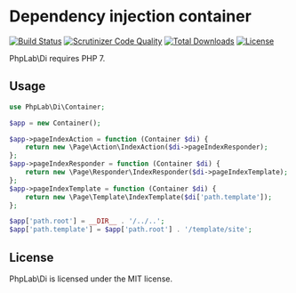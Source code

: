 # Dependency injection container

[![Build Status](https://img.shields.io/travis/php-lab/di/master.svg)](https://travis-ci.org/php-lab/di)
[![Scrutinizer Code Quality](https://img.shields.io/scrutinizer/g/php-lab/di.svg)](https://scrutinizer-ci.com/g/php-lab/di/)
[![Total Downloads](https://img.shields.io/packagist/dt/php-lab/di.svg)](https://packagist.org/packages/php-lab/di)
[![License](https://img.shields.io/packagist/l/php-lab/di.svg)](https://packagist.org/packages/php-lab/di)

PhpLab\Di requires PHP 7.

## Usage
```php
use PhpLab\Di\Container;

$app = new Container();

$app->pageIndexAction = function (Container $di) {
    return new \Page\Action\IndexAction($di->pageIndexResponder);
};
$app->pageIndexResponder = function (Container $di) {
    return new \Page\Responder\IndexResponder($di->pageIndexTemplate);
};
$app->pageIndexTemplate = function (Container $di) {
    return new \Page\Template\IndexTemplate($di['path.template']);
};

$app['path.root'] = __DIR__ . '/../..';
$app['path.template'] = $app['path.root'] . '/template/site';
```

## License
PhpLab\Di is licensed under the MIT license.
